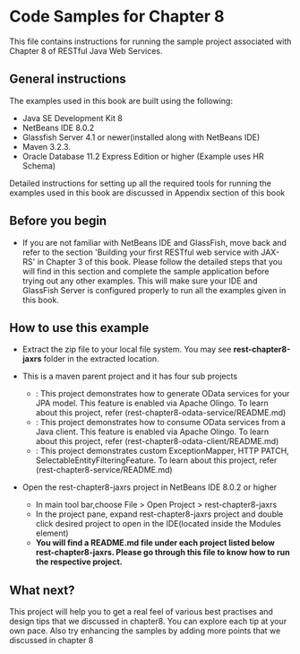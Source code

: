 Code Samples for Chapter 8
==========================
This file contains instructions for running the sample project associated with Chapter 8 of RESTful Java Web Services.

General instructions
--------------------
The examples used in this book are built using the following:

- Java SE Development Kit 8
- NetBeans IDE 8.0.2 
- Glassfish Server 4.1 or newer(installed along with  NetBeans IDE)
- Maven 3.2.3. 
- Oracle Database 11.2 Express Edition or higher (Example uses HR Schema)

Detailed instructions for setting up all the required tools for running the 
examples used in this book are discussed in Appendix section of this book

Before you begin
----------------
- If you are not familiar with NetBeans IDE and GlassFish, move back and refer to the section 'Building your first RESTful web service with JAX-RS' in Chapter 3 of this book. Please follow the detailed steps that you will find in this section and complete the sample application before trying out any other examples. This will make sure your IDE and GlassFish Server is configured properly to run all the examples given in this book.
 
How to use this example 
-------------------------
- Extract the zip file to your local file system. You may see **rest-chapter8-jaxrs** folder in the extracted location.
- This is a maven parent project and it has four sub projects
    - <rest-chapter8-odata-service> : This project demonstrates how to generate OData services for your JPA model. This feature is enabled via Apache Olingo.  To learn about this project, refer (rest-chapter8-odata-service/README.md)   
    - <rest-chapter8-client> : This project demonstrates how to consume OData services from a Java client. This feature is enabled via Apache Olingo. To learn about this project, refer (rest-chapter8-odata-client/README.md)      
    - <rest-chapter8-service> : This project demonstrates custom ExceptionMapper, HTTP PATCH, SelectableEntityFilteringFeature. To learn about this project, refer (rest-chapter8-service/README.md)       
    
      
- Open the rest-chapter8-jaxrs project in NetBeans IDE 8.0.2 or higher

    - In main tool bar,choose File > Open Project > rest-chapter8-jaxrs
    - In the project pane, expand rest-chapter8-jaxrs project and double click desired project to open in the IDE(located inside the Modules element)
    - **You will find a README.md file under each project listed below rest-chapter8-jaxrs. Please go through this file to know how to run the respective project.**    


What next?
----------------------------
This project will help you to get a real feel of various best practises and design tips that we discussed in chapter8. You can explore each tip at your own pace. Also try enhancing the samples by adding more points that we discussed in chapter 8 